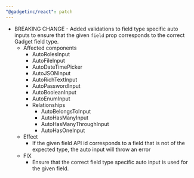 ```yaml
---
"@gadgetinc/react": patch
---
```


- BREAKING CHANGE - Added validations to field type specific auto inputs to ensure that the given `field` prop corresponds to the correct Gadget field type.
  - Affected components
    - AutoRolesInput
    - AutoFileInput
    - AutoDateTimePicker
    - AutoJSONInput
    - AutoRichTextInput
    - AutoPasswordInput
    - AutoBooleanInput
    - AutoEnumInput
    - Relationships
      - AutoBelongsToInput
      - AutoHasManyInput
      - AutoHasManyThroughInput
      - AutoHasOneInput
  - Effect
    - If the given field API id corresponds to a field that is not of the expected type, the auto input will throw an error
  - FIX
    - Ensure that the correct field type specific auto input is used for the given field.
